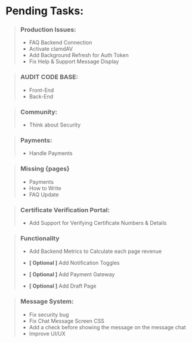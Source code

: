 # Pending Tasks:


> ### Production Issues:
> - FAQ Backend Connection
> - Activate clamdAV
> - Add Background Refresh for Auth Token
> - Fix Help & Support Message Display

> ### AUDIT CODE BASE:
>   - Front-End
>   - Back-End


> ### Community:
>   - Think about Security


> ### Payments:
>   - Handle Payments


> ### Missing {pages}
>   - Payments
>   - How to Write
>   - FAQ Update


> ### Certificate Verification Portal:
>   - Add Support for Verifying Certificate Numbers & Details


> ### Functionality
>   - Add Backend Metrics to Calculate each page revenue
>
>   - **[ Optional ]** Add Notification Toggles
>   - **[ Optional ]** Add Payment Gateway
>   - **[ Optional ]** Add Draft Page


> ### Message System:
>   - Fix security bug
>   - Fix Chat Message Screen CSS
>   - Add a check before showing the message on the message chat
>   - Improve UI/UX
